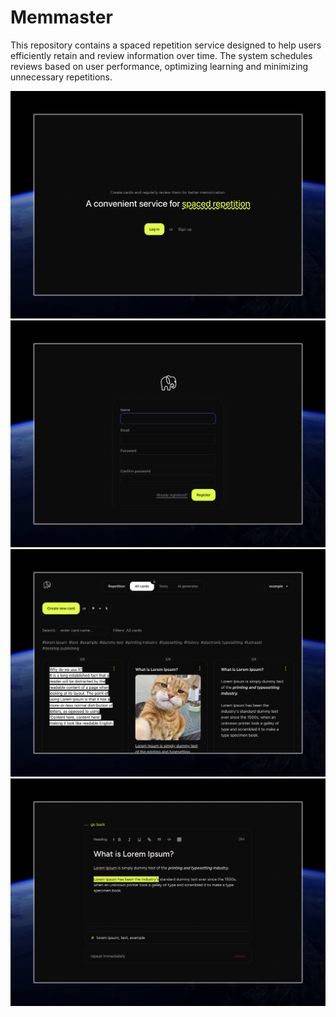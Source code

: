 # Memmaster

This repository contains a spaced repetition service designed to help users efficiently retain and review information over time. The system schedules reviews based on user performance, optimizing learning and minimizing unnecessary repetitions.

![Image alt](https://github.com/qoonmax/memmaster/blob/main/bg/login.jpeg)
![Image alt](https://github.com/qoonmax/memmaster/blob/main/bg/register.jpeg)
![Image alt](https://github.com/qoonmax/memmaster/blob/main/bg/list.jpeg)
![Image alt](https://github.com/qoonmax/memmaster/blob/main/bg/edit.jpeg)
